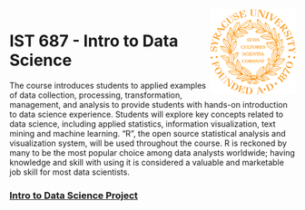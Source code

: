 <img align="right" width="150" height="150" src="https://github.com/dcaley5005/Data_Science/blob/main/Syracuse/Applied%20Data%20Science%20Portfolio/syracuse_logo.png">

# IST 687 - Intro to Data Science

The course introduces students to applied examples of data collection, processing, transformation, management, and analysis to provide students with hands-on introduction to data science experience. Students will explore key concepts related to data science, including applied statistics, information visualization, text mining and machine learning. “R”, the open source statistical analysis and visualization system, will be used throughout the course. R is reckoned by many to be the most popular choice among data analysts worldwide; having knowledge and skill with using it is considered a valuable and marketable job skill for most data scientists.

### [Intro to Data Science Project](https://dcaley5005.github.io/Data_Science/Syracuse/Applied%20Data%20Science%20Portfolio/IST%20687%20-%20Intro%20to%20Data%20Science/Data%20Scientist%20Salary%20Model.html)
